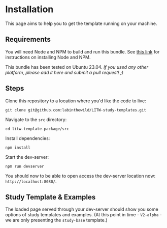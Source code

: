 # Installation 

This page aims to help you to get the template running on your machine.

## Requirements

You will need Node and NPM to build and run this bundle. See [this link](https://nodejs.org/en/) for instructions on installing Node and NPM. 

This bundle has been tested on Ubuntu 23.04. 
*If you used any other platform, please add it here and submit a pull request! ;)*


## Steps

Clone this repository to a location where you'd like the code to live:
```
git clone git@github.com:labinthewild/LITW-study-templates.git 
```
Navigate to the `src` directory:
```
cd litw-template-package/src
```
Install dependencies:
```
npm install
```
Start the dev-server:
```
npm run devserver
```
You should now to be able to open access the dev-server location now: `http://localhost:8080/`.

## Study Template & Examples

The loaded page served through your dev-server should show you some options of study templates and examples.
(At this point in time - `V2-alpha` - we are only presenting the `study-base` template.)


